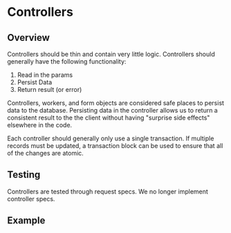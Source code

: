 # Controllers

## Overview

Controllers should be thin and contain very little logic.  Controllers should generally have the following functionality:

1. Read in the params
2. Persist Data
3. Return result (or error)

Controllers, workers, and form objects are considered safe places to persist data to the database.  Persisting data in the controller allows us to return a consistent result to the the client without having "surprise side effects" elsewhere in the code.

Each controller should generally only use a single transaction. If multiple records must be updated, a transaction block can be used to ensure that all of the changes are atomic.

## Testing

Controllers are tested through request specs.  We no longer implement controller specs. &#x20;

## Example
